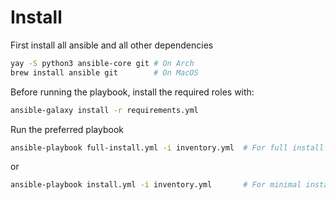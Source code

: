 # Install


First install all ansible and all other dependencies
```bash
yay -S python3 ansible-core git # On Arch
brew install ansible git        # On MacOS
```

Before running the playbook, install the required roles with:
```bash
ansible-galaxy install -r requirements.yml

```

Run the preferred playbook 
```bash
ansible-playbook full-install.yml -i inventory.yml  # For full install
```
or
```bash
ansible-playbook install.yml -i inventory.yml       # For minimal install
```
<!-- # TODO: --vault-password-file=$HOME/.vault_pass -->
